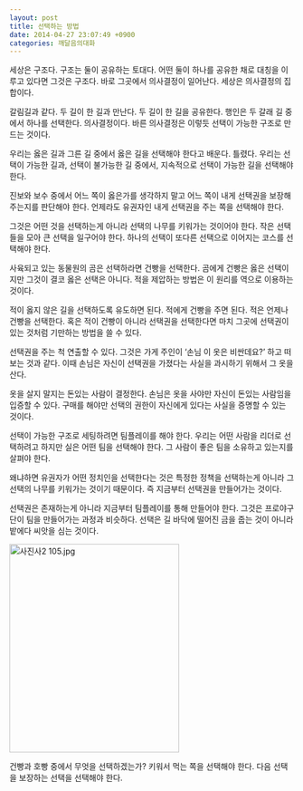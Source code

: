 ```yaml
---
layout: post
title: 선택하는 방법
date: 2014-04-27 23:07:49 +0900
categories: 깨달음의대화
---
```

  


세상은 구조다. 구조는 둘이 공유하는 토대다. 어떤 둘이 하나를 공유한 채로 대칭을 이루고 있다면 그것은 구조다. 바로 그곳에서 의사결정이 일어난다. 세상은 의사결정의 집합이다. 

  


갈림길과 같다. 두 길이 한 길과 만난다. 두 길이 한 길을 공유한다. 행인은 두 갈래 길 중에서 하나를 선택한다. 의사결정이다. 바른 의사결정은 이렇듯 선택이 가능한 구조로 만드는 것이다. 

  


우리는 옳은 길과 그른 길 중에서 옳은 길을 선택해야 한다고 배운다. 틀렸다. 우리는 선택이 가능한 길과, 선택이 불가능한 길 중에서, 지속적으로 선택이 가능한 길을 선택해야 한다.

  


진보와 보수 중에서 어느 쪽이 옳은가를 생각하지 말고 어느 쪽이 내게 선택권을 보장해 주는지를 판단해야 한다. 언제라도 유권자인 내게 선택권을 주는 쪽을 선택해야 한다. 

  


그것은 어떤 것을 선택하는게 아니라 선택의 나무를 키워가는 것이어야 한다. 작은 선택들을 모아 큰 선택을 일구어야 한다. 하나의 선택이 또다른 선택으로 이어지는 코스를 선택해야 한다. 

  


사육되고 있는 동물원의 곰은 선택하라면 건빵을 선택한다. 곰에게 건빵은 옳은 선택이지만 그것이 결코 옳은 선택은 아니다. 적을 제압하는 방법은 이 원리를 역으로 이용하는 것이다. 

  


적이 옳지 않은 길을 선택하도록 유도하면 된다. 적에게 건빵을 주면 된다. 적은 언제나 건빵을 선택한다. 혹은 적이 건빵이 아니라 선택권을 선택한다면 마치 그곳에 선택권이 있는 것처럼 기만하는 방법을 쓸 수 있다.

  


선택권을 주는 척 연출할 수 있다. 그것은 가게 주인이 ‘손님 이 옷은 비싼데요?’ 하고 떠보는 것과 같다. 이때 손님은 자신이 선택권을 가졌다는 사실을 과시하기 위해서 그 옷을 산다. 

  


옷을 살지 말지는 돈있는 사람이 결정한다. 손님은 옷을 사야만 자신이 돈있는 사람임을 입증할 수 있다. 구매를 해야만 선택의 권한이 자신에게 있다는 사실을 증명할 수 있는 것이다. 

  


선택이 가능한 구조로 세팅하려면 팀플레이를 해야 한다. 우리는 어떤 사람을 리더로 선택하려고 하지만 실은 어떤 팀을 선택해야 한다. 그 사람이 좋은 팀을 소유하고 있는지를 살펴야 한다. 

  


왜냐하면 유권자가 어떤 정치인을 선택한다는 것은 특정한 정책을 선택하는게 아니라 그 선택의 나무를 키워가는 것이기 때문이다. 즉 지금부터 선택권을 만들어가는 것이다. 

  


선택권은 존재하는게 아니라 지금부터 팀플레이를 통해 만들어야 한다. 그것은 프로야구단이 팀을 만들어가는 과정과 비슷하다. 선택은 길 바닥에 떨어진 금을 줍는 것이 아니라 밭에다 씨앗을 심는 것이다. 

  



 <img src="files/attach/images/198/894/468/사진사2 105.jpg" alt="사진사2 105.jpg" width="300" height="368" /> 

  


건빵과 호빵 중에서 무엇을 선택하겠는가? 키워서 먹는 쪽을 선택해야 한다. 다음 선택을 보장하는 선택을 선택해야 한다.
